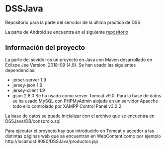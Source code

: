 # DSSJava
Repositorio para la parte del servidor de la última práctica de DSS.

La parte de Android se encuentra en el siguiente [repositorio](https://github.com/samahetfield/DSSAndroid)

## Información del proyecto

La parte del sevidor es un proyecto en Java con Maven desarrollado en Eclispe Jee Version: 2018-09 (4.9). 
Se han usado las siguientes dependencias:
- jerser-server 1.9
- jersey-json 1.9
- jersey-client 1.9
- gson 2.8.0
Se ha usado como server Tomcat v9.0. Para la base de datos se ha usado MySQL con PHPMyAdmin alojada en
un servidor Apacche todo ello controlado por XAMPP Control Panel v3.2.2.

La base de datos se puede inicializar con el archivo que se encuentra en DSSJava/DB/consorcio.sql

Para ejecutar el proyecto hay que introducirlo en Tomcat y acceder a las distintas páginas web que se
encuentran en WebContent como por ejemplo http://localhost:8080/DSSJava/productos.jsp

